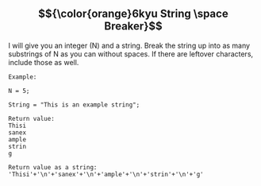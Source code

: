 ## $${\color{orange}6kyu String \space Breaker}$$ 

I will give you an integer (N) and a string. Break the string up into as many substrings of N as you can without spaces. If there are leftover characters, include those as well.

```
Example: 

N = 5;

String = "This is an example string";

Return value:
Thisi
sanex
ample
strin
g

Return value as a string:
'Thisi'+'\n'+'sanex'+'\n'+'ample'+'\n'+'strin'+'\n'+'g'
```